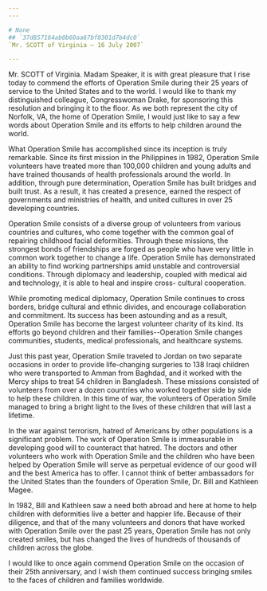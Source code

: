 ```yaml
---
---

# None
## `37d857164ab0b60aa67bf8301d7b4dc0`
`Mr. SCOTT of Virginia — 16 July 2007`

---
```



Mr. SCOTT of Virginia. Madam Speaker, it is with great pleasure that 
I rise today to commend the efforts of Operation Smile during their 25 
years of service to the United States and to the world. I would like to 
thank my distinguished colleague, Congresswoman Drake, for sponsoring 
this resolution and bringing it to the floor. As we both represent the 
city of Norfolk, VA, the home of Operation Smile, I would just like to 
say a few words about Operation Smile and its efforts to help children 
around the world.

What Operation Smile has accomplished since its inception is truly 
remarkable. Since its first mission in the Philippines in 1982, 
Operation Smile volunteers have treated more than 100,000 children and 
young adults and have trained thousands of health professionals around 
the world. In addition, through pure determination, Operation Smile has 
built bridges and built trust. As a result, it has created a presence, 
earned the respect of governments and ministries of health, and united 
cultures in over 25 developing countries.

Operation Smile consists of a diverse group of volunteers from 
various countries and cultures, who come together with the common goal 
of repairing childhood facial deformities. Through these missions, the 
strongest bonds of friendships are forged as people who have very 
little in common work together to change a life. Operation Smile has 
demonstrated an ability to find working partnerships amid unstable and 
controversial conditions. Through diplomacy and leadership, coupled 
with medical aid and technology, it is able to heal and inspire cross-
cultural cooperation.

While promoting medical diplomacy, Operation Smile continues to cross 
borders, bridge cultural and ethnic divides, and encourage 
collaboration and commitment. Its success has been astounding and as a 
result, Operation Smile has become the largest volunteer charity of its 
kind. Its efforts go beyond children and their families--Operation 
Smile changes communities, students, medical professionals, and 
healthcare systems.

Just this past year, Operation Smile traveled to Jordan on two 
separate occasions in order to provide life-changing surgeries to 138 
Iraqi children who were transported to Amman from Baghdad, and it 
worked with the Mercy ships to treat 54 children in Bangladesh. These 
missions consisted of volunteers from over a dozen countries who worked 
together side by side to help these children. In this time of war, the 
volunteers of Operation Smile managed to bring a bright light to the 
lives of these children that will last a lifetime.

In the war against terrorism, hatred of Americans by other 
populations is a significant problem. The work of Operation Smile is 
immeasurable in developing good will to counteract that hatred. The 
doctors and other volunteers who work with Operation Smile and the 
children who have been helped by Operation Smile will serve as 
perpetual evidence of our good will and the best America has to offer. 
I cannot think of better ambassadors for the United States than the 
founders of Operation Smile, Dr. Bill and Kathleen Magee.

In 1982, Bill and Kathleen saw a need both abroad and here at home to 
help children with deformities live a better and happier life. Because 
of their diligence, and that of the many volunteers and donors that 
have worked with Operation Smile over the past 25 years, Operation 
Smile has not only created smiles, but has changed the lives of 
hundreds of thousands of children across the globe.

I would like to once again commend Operation Smile on the occasion of 
their 25th anniversary, and I wish them continued success bringing 
smiles to the faces of children and families worldwide.